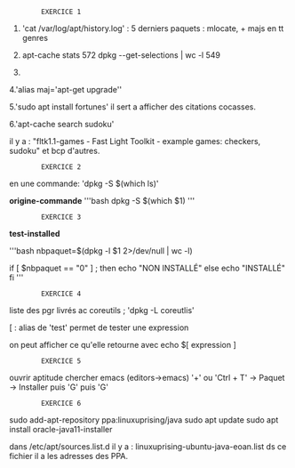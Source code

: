 			EXERCICE 1
			
1. 'cat /var/log/apt/history.log' : 5 derniers paquets : mlocate, + majs en tt genres


2. apt-cache stats               572
dpkg --get-selections | wc -l    549

3.

4.'alias maj='apt-get upgrade''

5.'sudo apt install fortunes'
il sert a afficher des citations cocasses.

6.'apt-cache search sudoku'

il y a : "fltk1.1-games - Fast Light Toolkit - example games: checkers, sudoku" et bcp d'autres.



			EXERCICE 2

en une commande: 'dpkg -S $(which ls)'


**origine-commande**
'''bash
dpkg -S $(which $1)
'''

			EXERCICE 3
**test-installed**

'''bash
nbpaquet=$(dpkg -l $1 2>/dev/null | wc -l)

if [ $nbpaquet == "0" ] ; then
	echo "NON INSTALLÉ"
else
	echo "INSTALLÉ"
fi
'''

			EXERCICE 4

liste des pgr livrés ac coreutils ; 'dpkg -L coreutlis'

[ : alias de 'test' permet de tester une expression

on peut afficher ce qu'elle retourne avec echo $[ expression ]

			EXERCICE 5

ouvrir aptitude
chercher emacs (editors->emacs)
'+' ou 'Ctrl + T' -> Paquet -> Installer puis 'G' puis 'G'

			EXERCICE 6

sudo add-apt-repository ppa:linuxuprising/java
sudo apt update
sudo apt install oracle-java11-installer

dans /etc/apt/sources.list.d il y a : linuxuprising-ubuntu-java-eoan.list ds ce fichier il a les adresses des PPA.
